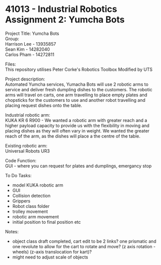 # 41013 - Industrial Robotics Assignment 2: Yumcha Bots

Project Title: Yumcha Bots <br>
Group: <br>
Harrison Lee - 13935857 <br>
Sean Kim - 14282040 <br>
Carlos Pham - 14272811 <br>

Files:<br>
This repository utilises Peter Corke's Robotics Toolbox Modified by UTS<br>

Project description: <br>
Automated Yumcha services, Yumacha Bots will use 2 robotic arms to service and deliver fresh dumpling dishes to the customers. The robotic arms will travel on carts, one arm travelling to place empty plates and chopsticks for the customers to use and another robot travelling and placing request dishes onto the table. <br>

Industrial robotic arm: <br>
KUKA KR 6 R900 - We wanted a robotic arm with greater reach and a higher payload capacity to provide us with the flexibility in moving and placing dishes as they will often vary in weight. We wanted the greater reach of the arm, as the dishes will place a the centre of the table. <br>

Existing robotic arm: <br>
Universal Robots UR3 <br>

Code Function: <br>
GUI - where you can request for plates and dumplings, emergancy stop <br>

To Do Tasks: <br>
- model KUKA robotic arm
- GUI
- Collision detection
- Grippers
- Robot class folder
- trolley movement
- robotic arm movement
- initial position to final position etc

Notes:<br>
- object class draft completed, cart edit to be 2 links? 
one prismatic and one revolute to allow for the cart to rotate and move? 
(z axis rotation - wheels) (z-axis translocation for kart)?
- might need to adjust scale of objects
